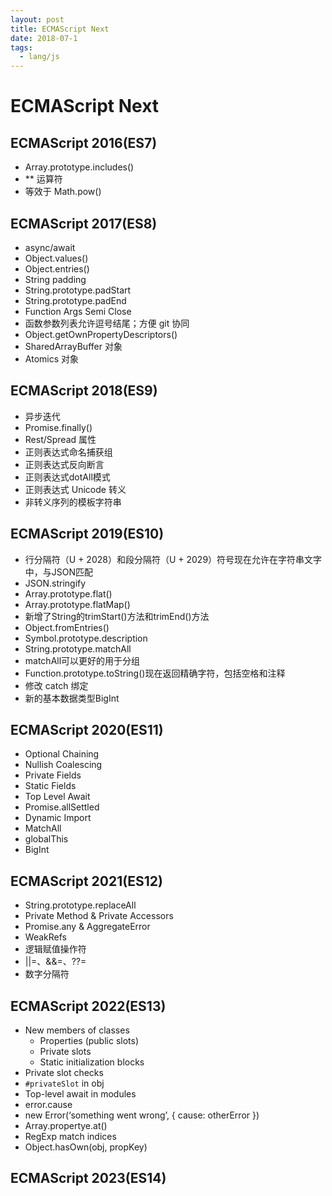 ```yaml
---
layout: post
title: ECMAScript Next
date: 2018-07-1
tags:
  - lang/js
---
```


# ECMAScript Next

## ECMAScript 2016(ES7)

- Array.prototype.includes()
- \*\* 运算符
- 等效于 Math.pow()

## ECMAScript 2017(ES8)

- async/await
- Object.values()
- Object.entries()
- String padding
- String.prototype.padStart
- String.prototype.padEnd
- Function Args Semi Close
- 函数参数列表允许逗号结尾；方便 git 协同
- Object.getOwnPropertyDescriptors()
- SharedArrayBuffer 对象
- Atomics 对象

<!-- more -->

## ECMAScript 2018(ES9)

- 异步迭代
- Promise.finally()
- Rest/Spread 属性
- 正则表达式命名捕获组
- 正则表达式反向断言
- 正则表达式dotAll模式
- 正则表达式 Unicode 转义
- 非转义序列的模板字符串

## ECMAScript 2019(ES10)

- 行分隔符（U + 2028）和段分隔符（U + 2029）符号现在允许在字符串文字中，与JSON匹配
- JSON.stringify
- Array.prototype.flat()
- Array.prototype.flatMap()
- 新增了String的trimStart()方法和trimEnd()方法
- Object.fromEntries()
- Symbol.prototype.description
- String.prototype.matchAll
- matchAll可以更好的用于分组
- Function.prototype.toString()现在返回精确字符，包括空格和注释
- 修改 catch 绑定
- 新的基本数据类型BigInt

## ECMAScript 2020(ES11)

- Optional Chaining
- Nullish Coalescing
- Private Fields
- Static Fields
- Top Level Await
- Promise.allSettled
- Dynamic Import
- MatchAll
- globalThis
- BigInt

## ECMAScript 2021(ES12)

- String.prototype.replaceAll
- Private Method & Private Accessors
- Promise.any & AggregateError
- WeakRefs
- 逻辑赋值操作符
- ||=、&&=、??=
- 数字分隔符

## ECMAScript 2022(ES13)

- New members of classes
  - Properties (public slots)
  - Private slots
  - Static initialization blocks
- Private slot checks
- `#privateSlot` in obj
- Top-level await in modules
- error.cause
- new Error(‘something went wrong’, { cause: otherError })
- Array.propertye.at()
- RegExp match indices
- Object.hasOwn(obj, propKey)

## ECMAScript 2023(ES14)
